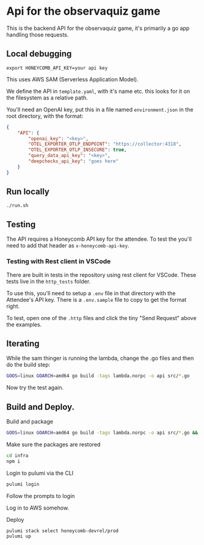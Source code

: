 # Api for the observaquiz game

This is the backend API for the observaquiz game, it's primarily a go app handling those requests.

## Local debugging

`export HONEYCOMB_API_KEY=your api key`

This uses AWS SAM (Serverless Application Model).

We define the API in `template.yaml`, with it's name etc. this looks for it on the filesystem as a relative path.

You'll need an OpenAI key, put this in a file named `environment.json` in the root directory, with the format:

```json
{
    "API": {
        "openai_key": "<key>",
        "OTEL_EXPORTER_OTLP_ENDPOINT": "https://collector:4318",
        "OTEL_EXPORTER_OTLP_INSECURE": true,
        "query_data_api_key": "<key>",
        "deepchecks_api_key": "goes here"
    }
}
```

## Run locally

`./run.sh`

## Testing

The API requires a Honeycomb API key for the attendee. To test the you'll need to add that header as `x-honeycomb-api-key`.

### Testing with Rest client in VSCode

There are built in tests in the repository using rest client for VSCode. These tests live in the `http_tests` folder.

To use this, you'll need to setup a `.env` file in that directory with the Attendee's API key. There is a `.env.sample` file to copy to get the format right.

To test, open one of the `.http` files and click the tiny "Send Request" above the examples.

## Iterating

While the sam thinger is running the lambda, change the .go files and then do the build step:

```sh
GOOS=linux GOARCH=amd64 go build -tags lambda.norpc -o api src/*.go
```

Now try the test again.

## Build and Deploy.

Build and package

```sh
GOOS=linux GOARCH=amd64 go build -tags lambda.norpc -o api src/*.go && zip api.zip api
```

Make sure the packages are restored

```sh
cd infra
npm i
```

Login to pulumi via the CLI

```sh
pulumi login
```

Follow the prompts to login

Log in to AWS somehow.

Deploy

```sh
pulumi stack select honeycomb-devrel/prod
pulumi up
```
